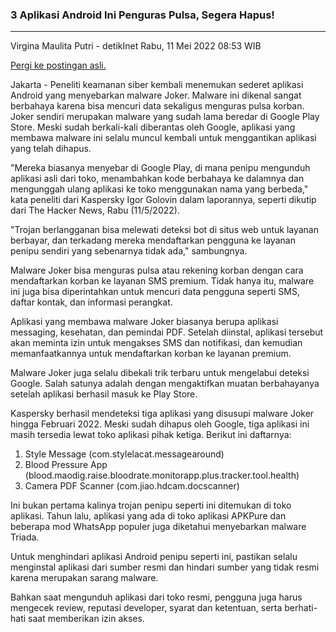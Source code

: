 ### 3 Aplikasi Android Ini Penguras Pulsa, Segera Hapus!

---

Virgina Maulita Putri - detikInet
Rabu, 11 Mei 2022 08:53 WIB

[Pergi ke postingan asli.](https://inet.detik.com/security/d-6071991/3-aplikasi-android-ini-penguras-pulsa-segera-hapus)

Jakarta - Peneliti keamanan siber kembali menemukan sederet aplikasi Android yang menyebarkan malware Joker. Malware ini dikenal sangat berbahaya karena bisa mencuri data sekaligus menguras pulsa korban.
Joker sendiri merupakan malware yang sudah lama beredar di Google Play Store. Meski sudah berkali-kali diberantas oleh Google, aplikasi yang membawa malware ini selalu muncul kembali untuk menggantikan aplikasi yang telah dihapus.

"Mereka biasanya menyebar di Google Play, di mana penipu mengunduh aplikasi asli dari toko, menambahkan kode berbahaya ke dalamnya dan mengunggah ulang aplikasi ke toko menggunakan nama yang berbeda," kata peneliti dari Kaspersky Igor Golovin dalam laporannya, seperti dikutip dari The Hacker News, Rabu (11/5/2022).

"Trojan berlangganan bisa melewati deteksi bot di situs web untuk layanan berbayar, dan terkadang mereka mendaftarkan pengguna ke layanan penipu sendiri yang sebenarnya tidak ada," sambungnya.

Malware Joker bisa menguras pulsa atau rekening korban dengan cara mendaftarkan korban ke layanan SMS premium. Tidak hanya itu, malware ini juga bisa diperintahkan untuk mencuri data pengguna seperti SMS, daftar kontak, dan informasi perangkat.

Aplikasi yang membawa malware Joker biasanya berupa aplikasi messaging, kesehatan, dan pemindai PDF. Setelah diinstal, aplikasi tersebut akan meminta izin untuk mengakses SMS dan notifikasi, dan kemudian memanfaatkannya untuk mendaftarkan korban ke layanan premium.

Malware Joker juga selalu dibekali trik terbaru untuk mengelabui deteksi Google. Salah satunya adalah dengan mengaktifkan muatan berbahayanya setelah aplikasi berhasil masuk ke Play Store.

Kaspersky berhasil mendeteksi tiga aplikasi yang disusupi malware Joker hingga Februari 2022. Meski sudah dihapus oleh Google, tiga aplikasi ini masih tersedia lewat toko aplikasi pihak ketiga. Berikut ini daftarnya:

1. Style Message (com.stylelacat.messagearound)
2. Blood Pressure App (blood.maodig.raise.bloodrate.monitorapp.plus.tracker.tool.health)
3. Camera PDF Scanner (com.jiao.hdcam.docscanner)

Ini bukan pertama kalinya trojan penipu seperti ini ditemukan di toko aplikasi. Tahun lalu, aplikasi yang ada di toko aplikasi APKPure dan beberapa mod WhatsApp populer juga diketahui menyebarkan malware Triada.

Untuk menghindari aplikasi Android penipu seperti ini, pastikan selalu menginstal aplikasi dari sumber resmi dan hindari sumber yang tidak resmi karena merupakan sarang malware.

Bahkan saat mengunduh aplikasi dari toko resmi, pengguna juga harus mengecek review, reputasi developer, syarat dan ketentuan, serta berhati-hati saat memberikan izin akses.
